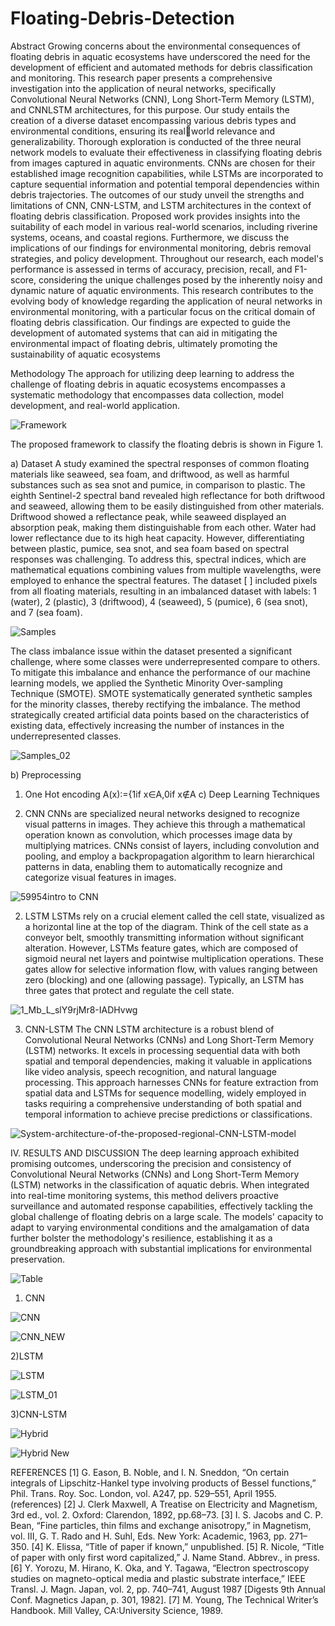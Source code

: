 # Floating-Debris-Detection

Abstract
Growing concerns about the environmental consequences of floating debris in aquatic ecosystems have underscored the need for the development of efficient and 
automated methods for debris classification and monitoring. This research paper presents a comprehensive investigation into the application of neural networks, specifically Convolutional 
Neural Networks (CNN), Long Short-Term Memory (LSTM), and CNNLSTM architectures, for this purpose. Our study entails the creation of a diverse dataset encompassing various 
debris types and environmental conditions, ensuring its realworld relevance and generalizability. Thorough exploration is 
conducted of the three neural network models to evaluate their effectiveness in classifying floating debris from images captured in aquatic environments. CNNs are chosen for their established 
image recognition capabilities, while LSTMs are incorporated to capture sequential information and potential temporal dependencies within debris trajectories. The outcomes of our 
study unveil the strengths and limitations of CNN, CNN-LSTM, and LSTM architectures in the context of floating debris classification. Proposed work provides insights into the 
suitability of each model in various real-world scenarios, including riverine systems, oceans, and coastal regions. Furthermore, we discuss the implications of our findings for 
environmental monitoring, debris removal strategies, and policy development. Throughout our research, each model's performance is assessed in terms of accuracy, precision, recall, 
and F1-score, considering the unique challenges posed by the inherently noisy and dynamic nature of aquatic environments. This research contributes to the evolving body of knowledge 
regarding the application of neural networks in environmental monitoring, with a particular focus on the critical domain of floating debris classification. Our findings are expected to guide 
the development of automated systems that can aid in mitigating the environmental impact of floating debris, ultimately promoting the sustainability of aquatic ecosystems

Methodology
The approach for utilizing deep learning to address the challenge of floating debris in aquatic ecosystems encompasses a systematic
methodology that encompasses data collection, model development, and real-world application.

![Framework](https://github.com/Iamkrmayank/Floating-Debris-Detection/assets/103871423/a20dc9b2-e5e1-4f47-a45c-97a546d7c9df)

The proposed framework to classify the floating debris is shown in Figure 1.

a) Dataset
A study examined the spectral responses of common floating materials like seaweed, sea foam, and driftwood, as well as harmful substances such as sea snot and pumice, in comparison to plastic.
The eighth Sentinel-2 spectral band revealed high reflectance for both driftwood and seaweed, allowing them to be easily distinguished from other materials. Driftwood showed a reflectance peak, 
while seaweed displayed an absorption peak, making them distinguishable from each other. Water had lower reflectance due to its high heat capacity.
However, differentiating between plastic, pumice, sea snot, and sea foam based on spectral responses was challenging. To address this, spectral indices, which are mathematical equations combining
values from multiple wavelengths, were employed to enhance the spectral features. The dataset [ ] included pixels from all floating materials, resulting in an 
imbalanced dataset with labels: 1 (water), 2 (plastic), 3 (driftwood), 4 (seaweed), 5 (pumice), 6 (sea snot), and 7 (sea foam).

![Samples](https://github.com/Iamkrmayank/Floating-Debris-Detection/assets/103871423/36e37460-7e5f-4c73-a49d-8becc1413a4b)

The class imbalance issue within the dataset presented a significant challenge, where some classes were underrepresented compare to others. 
To mitigate this imbalance and enhance the performance of our machine learning models, we applied the Synthetic Minority Over-sampling Technique (SMOTE). 
SMOTE systematically generated synthetic samples for the minority classes, thereby rectifying the imbalance. The method strategically created artificial data points based on
the characteristics of existing data, effectively increasing the number of instances in the   underrepresented classes.

![Samples_02](https://github.com/Iamkrmayank/Floating-Debris-Detection/assets/103871423/d3bd82b2-dd45-43ea-852d-2b015a3beb56)

b) Preprocessing
1)	One Hot encoding
                 A(x):={1if x∈A,0if x∉A
c) Deep Learning Techniques

1)	CNN
CNNs are specialized neural networks designed to recognize visual patterns in images. They achieve this through a mathematical operation known as convolution,
which processes image data by multiplying matrices. CNNs consist of layers, including convolution and pooling, and employ a backpropagation algorithm to learn
hierarchical patterns in data, enabling them to automatically recognize and categorize visual features in images.

![59954intro to CNN](https://github.com/Iamkrmayank/Floating-Debris-Detection/assets/103871423/4ef3acff-0da4-4ecc-b19b-13ed5cea09ec)

2)  LSTM 
LSTMs rely on a crucial element called the cell state, visualized as a horizontal line at the top of the diagram.
Think of the cell state as a conveyor belt, smoothly transmitting information without significant alteration. However, LSTMs feature gates, which are composed
of sigmoid neural net layers and pointwise multiplication operations. These gates allow for selective information flow, with values ranging between zero (blocking)
and one (allowing passage). Typically, an LSTM has three gates that protect and regulate the cell state.

![1_Mb_L_slY9rjMr8-IADHvwg](https://github.com/Iamkrmayank/Floating-Debris-Detection/assets/103871423/b40d465c-0498-4c56-bc26-85e821f74bd3)

3) CNN-LSTM
The CNN LSTM architecture is a robust blend of Convolutional Neural Networks (CNNs) and Long Short-Term Memory (LSTM) networks.
It excels in processing sequential data with both spatial and temporal dependencies, making it valuable in applications like video analysis,
speech recognition, and natural language processing. This approach harnesses CNNs for feature extraction from spatial data and LSTMs for
sequence modelling, widely employed in tasks requiring a comprehensive understanding of both spatial and temporal information to achieve precise predictions or classifications.

![System-architecture-of-the-proposed-regional-CNN-LSTM-model](https://github.com/Iamkrmayank/Floating-Debris-Detection/assets/103871423/7fba0917-a797-446a-b0a9-1a12a1fddfd8)


IV. RESULTS AND DISCUSSION
The deep learning approach exhibited promising outcomes, underscoring the precision and consistency of Convolutional 
Neural Networks (CNNs) and Long Short-Term Memory (LSTM) networks in the classification of aquatic debris. When integrated into real-time monitoring systems, this method 
delivers proactive surveillance and automated response capabilities, effectively tackling the global challenge of floating debris on a large scale. The models' capacity to adapt 
to varying environmental conditions and the amalgamation of data further bolster the methodology's resilience, establishing it as a groundbreaking approach with substantial implications 
for environmental preservation.

![Table](https://github.com/Iamkrmayank/Floating-Debris-Detection/assets/103871423/fad0474a-d56b-4e5d-95c1-4a768fab4bbb)

1) CNN

![CNN](https://github.com/Iamkrmayank/Floating-Debris-Detection/assets/103871423/aced24ed-457d-4757-b750-18210e3050bc)

![CNN_NEW](https://github.com/Iamkrmayank/Floating-Debris-Detection/assets/103871423/77c5b731-d095-4505-a8a5-1ba7c8bbe31a)

2)LSTM

![LSTM](https://github.com/Iamkrmayank/Floating-Debris-Detection/assets/103871423/697a0718-6d92-4def-afaa-8d5352be22c9)

![LSTM_01](https://github.com/Iamkrmayank/Floating-Debris-Detection/assets/103871423/00097d16-f421-4ac4-812c-e866ed7832f8)

3)CNN-LSTM

![Hybrid](https://github.com/Iamkrmayank/Floating-Debris-Detection/assets/103871423/9211869b-e7f6-4140-9d3d-9f5152578b25)

![Hybrid New](https://github.com/Iamkrmayank/Floating-Debris-Detection/assets/103871423/30466cc6-883c-437e-a133-18f1a5c683e7)

REFERENCES
[1]	G. Eason, B. Noble, and I. N. Sneddon, “On certain integrals of Lipschitz-Hankel type involving products of Bessel functions,” Phil. Trans. Roy. Soc. London, vol. A247, pp. 529–551, April 1955. 
    (references)
[2]	J. Clerk Maxwell, A Treatise on Electricity and Magnetism, 3rd ed., vol. 2. Oxford: Clarendon, 1892, pp.68–73.
[3]	I. S. Jacobs and C. P. Bean, “Fine particles, thin films and exchange anisotropy,” in Magnetism, vol. III, G. T. Rado and H. Suhl, Eds. New York: Academic, 1963, pp. 271–350.
[4]	K. Elissa, “Title of paper if known,” unpublished.
[5]	R. Nicole, “Title of paper with only first word capitalized,” J. Name Stand. Abbrev., in press.
[6] Y. Yorozu, M. Hirano, K. Oka, and Y. Tagawa, “Electron spectroscopy studies on magneto-optical media and plastic substrate interface,” IEEE Transl. J. Magn. Japan, vol. 2, pp. 740–741, August
    1987 [Digests 9th Annual Conf. Magnetics Japan, p. 301, 1982].
[7] M. Young, The Technical Writer’s Handbook. Mill Valley, CA:University Science, 1989.




   

